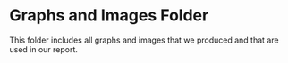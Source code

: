 # Graphs and Images Folder 

This folder includes all graphs and images that we produced and that are used in our report.
